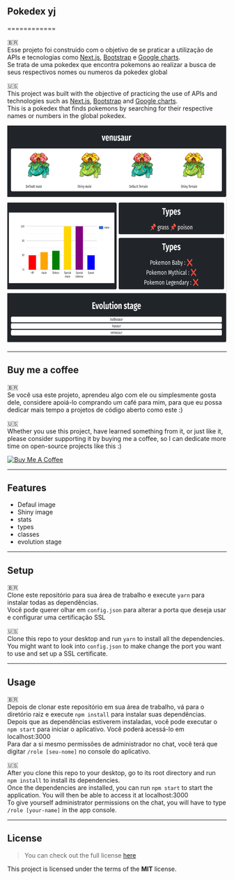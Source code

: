 ## Pokedex yj

============

🇧🇷 </br>
Esse projeto foi construido com o objetivo de se praticar a utilização de APIs e tecnologias como [Next.js](https://nextjs.org/docs/api-reference/create-next-app), [Bootstrap](https://getbootstrap.com/) e [Google charts](https://developers.google.com/chart). </br>
Se trata de uma pokedex que encontra pokemons ao realizar a busca de seus respectivos nomes ou numeros da pokedex global

🇺🇸 </br>
This project was built with the objective of practicing the use of APIs and technologies such as [Next.js](https://nextjs.org/docs/api-reference/create-next-app), [Bootstrap](https://getbootstrap.com/) and [Google charts](https://developers.google.com/chart). </br>
This is a pokedex that finds pokemons by searching for their respective names or numbers in the global pokedex.


<img src="https://github.com/yjdutra/pokedex-pokeapi/blob/main/public/img.png" width="700" height="500"/>

---
## Buy me a coffee

🇧🇷 </br>
Se você usa este projeto, aprendeu algo com ele ou simplesmente gosta dele, considere apoiá-lo comprando um café para mim, para que eu possa dedicar mais tempo a projetos de código aberto como este :)

🇺🇸 </br>
Whether you use this project, have learned something from it, or just like it, please consider supporting it by buying me a coffee, so I can dedicate more time on open-source projects like this :)

<a href="https://www.buymeacoffee.com/yjdutra" target="_blank"><img src="https://www.buymeacoffee.com/assets/img/custom_images/orange_img.png" alt="Buy Me A Coffee" style="height: auto !important;width: auto !important;" ></a>



---

## Features
- Defaul image
- Shiny image
- stats
- types
- classes
- evolution stage

---

## Setup
🇧🇷 </br>
Clone este repositório para sua área de trabalho e execute `yarn` para instalar todas as dependências.</br>
Você pode querer olhar em `config.json` para alterar a porta que deseja usar e configurar uma certificação SSL

🇺🇸 </br>
Clone this repo to your desktop and run `yarn` to install all the dependencies.</br>
You might want to look into `config.json` to make change the port you want to use and set up a SSL certificate.

---

## Usage

🇧🇷 </br>
Depois de clonar este repositório em sua área de trabalho, vá para o diretório raiz e execute `npm install` para instalar suas dependências.</br>
Depois que as dependências estiverem instaladas, você pode executar o `npm start` para iniciar o aplicativo. Você poderá acessá-lo em localhost:3000</br>
Para dar a si mesmo permissões de administrador no chat, você terá que digitar `/role [seu-nome]` no console do aplicativo.

🇺🇸 </br>
After you clone this repo to your desktop, go to its root directory and run `npm install` to install its dependencies.</br>
Once the dependencies are installed, you can run  `npm start` to start the application. You will then be able to access it at localhost:3000 </br>
To give yourself administrator permissions on the chat, you will have to type `/role [your-name]` in the app console.

---

## License
>You can check out the full license [here](https://github.com/IgorAntun/node-chat/blob/master/LICENSE)

This project is licensed under the terms of the **MIT** license.

